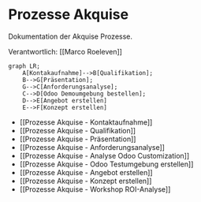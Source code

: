 # Prozesse Akquise
Dokumentation der Akquise Prozesse.

Verantwortlich: [[Marco Roeleven]]

```mermaid
graph LR;
    A[Kontakaufnahme]-->B[Qualifikation];
    B-->G[Präsentation];
    G-->C[Anforderungsanalyse];
    C-->D[Odoo Demoumgebung bestellen];
    D-->E[Angebot erstellen]
	E-->F[Konzept erstellen]
```

* [[Prozesse Akquise - Kontaktaufnahme]]
* [[Prozesse Akquise - Qualifikation]]
* [[Prozesse Akquise - Präsentation]]
* [[Prozesse Akquise - Anforderungsanalyse]]
* [[Prozesse Akquise - Analyse Odoo Customization]]
* [[Prozesse Akquise - Odoo Testumgebung erstellen]]
* [[Prozesse Akquise - Angebot erstellen]]
* [[Prozesse Akquise - Konzept erstellen]]
* [[Prozesse Akquise - Workshop ROI-Analyse]]